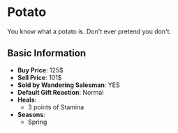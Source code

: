 # Potato

You know what a potato is. Don't ever pretend you don't.

## Basic Information

- **Buy Price**: 125$
- **Sell Price**: 101$
- **Sold by Wandering Salesman**: YES
- **Default Gift Reaction**: Normal
- **Heals**:
  - 3 points of Stamina
- **Seasons**:
  - Spring